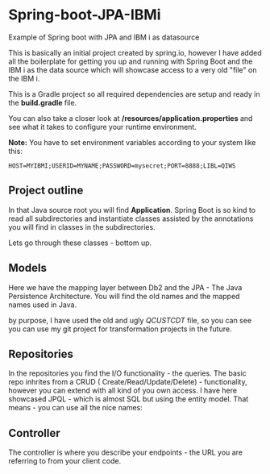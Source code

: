 # Spring-boot-JPA-IBMi
Example of Spring boot with JPA and IBM i as datasource


This is basically an initial project created by spring.io, however I have added all the 
boilerplate for getting you up and running with Spring Boot and the IBM i as 
the data source which will showcase access to a very old "file" on the IBM i.

This is a Gradle project so all required dependencies are setup and ready in 
the **build.gradle** file.

You can also take a closer look at **/resources/application.properties** 
and see what it takes to configure your runtime environment.

**Note:** You have to set environment variables according to your
system like this: 

```
HOST=MYIBMI;USERID=MYNAME;PASSWORD=mysecret;PORT=8888;LIBL=QIWS
```


## Project outline
In that Java source root you will find **Application**. Spring Boot is so kind to read all 
subdirectories and instantiate classes assisted by the annotations you will find in 
classes in the subdirectories.

Lets go through these classes - bottom up.

## Models
Here we have the mapping layer between Db2 and the JPA - The Java Persistence 
Architecture. You will find the old names and the mapped names used in Java.

by purpose, I have used the old and ugly *QCUSTCDT* file, so you can see you can use 
my git project for transformation projects in the future. 

## Repositories
In the repositories you find the I/O functionality - the queries. The basic repo 
inhrites from a CRUD ( Create/Read/Update/Delete) - functionality, however you 
can extend with all kind of you own access. I have here showcased 
JPQL - which is almost SQL but using the entity model. That means - 
you can use all the nice names:

## Controller
The controller is where you describe your endpoints - the URL you are referring 
to from your client code.


